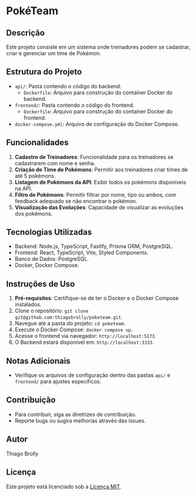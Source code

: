 # PokéTeam

## Descrição

Este projeto consiste em um sistema onde treinadores podem se cadastrar, criar e gerenciar um time de Pokémon.

## Estrutura do Projeto

- `api/`: Pasta contendo o código do backend.
  - `Dockerfile`: Arquivo para construção do container Docker do backend.
- `frontend/`: Pasta contendo o código do frontend.
  - `Dockerfile`: Arquivo para construção do container Docker do frontend.
- `docker-compose.yml`: Arquivo de configuração do Docker Compose.

## Funcionalidades

1. **Cadastro de Treinadores**: Funcionalidade para os treinadores se cadastrarem com nome e senha.
2. **Criação de Time de Pokémons**: Permitir aos treinadores criar times de até 5 pokémons.
3. **Listagem de Pokémons da API**: Exibir todos os pokémons disponíveis na API.
4. **Filtro de Pokémons**: Permitir filtrar por nome, tipo ou ambos, com feedback adequado se não encontrar o pokémon.
5. **Visualização das Evoluções**: Capacidade de visualizar as evoluções dos pokémons.

## Tecnologias Utilizadas

- Backend: Node.js, TypeScript, Fastify, Prisma ORM, PostgreSQL.
- Frontend: React, TypeScript, Vite, Styled Components.
- Banco de Dados: PostgreSQL.
- Docker, Docker Compose.

## Instruções de Uso

1. **Pré-requisitos**: Certifique-se de ter o Docker e o Docker Compose instalados.
2. Clone o repositório: `git clone git@github.com:thiagobrolly/poketeam.git`.
3. Navegue até a pasta do projeto: `cd poketeam`.
4. Execute o Docker Compose: `docker compose up`.
5. Acesse o frontend via navegador: `http://localhost:5173`.
6. O Backend estará disponível em: `http://localhost:3333`.

## Notas Adicionais

- Verifique os arquivos de configuração dentro das pastas `api/` e `frontend/` para ajustes específicos.

## Contribuição

- Para contribuir, siga as diretrizes de contribuição.
- Reporte bugs ou sugira melhorias através das issues.

## Autor

Thiago Brolly

## Licença

Este projeto está licenciado sob a [Licença MIT](https://opensource.org/licenses/MIT).
